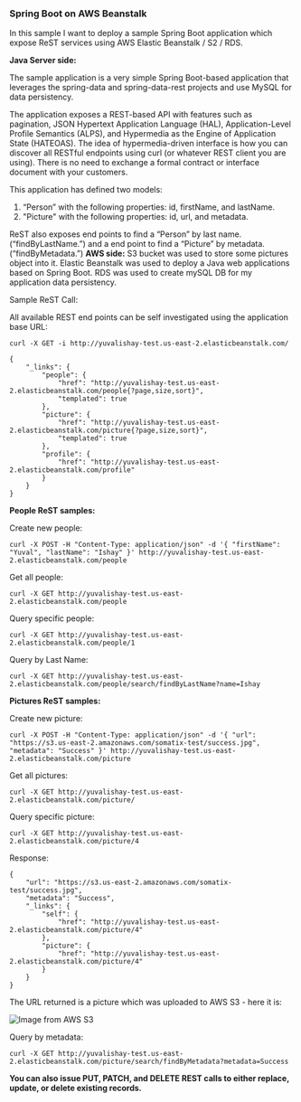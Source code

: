 
### Spring Boot on AWS Beanstalk

In this sample I want to deploy a sample Spring Boot application which expose ReST services using AWS Elastic Beanstalk / S2 / RDS.

**Java Server side:**

The sample application is a very simple Spring Boot-based application that leverages the spring-data and spring-data-rest projects and use MySQL for data persistency. 

The application exposes a REST-based API with features such as pagination, JSON Hypertext Application Language (HAL), Application-Level Profile Semantics (ALPS), and Hypermedia as the Engine of Application State (HATEOAS). 
The idea of hypermedia-driven interface is how you can discover all RESTful endpoints using curl (or whatever REST client you are using). There is no need to exchange a formal contract or interface document with your customers.

This application has defined two models:
1. “Person” with the following properties: id, firstName, and lastName.
2. "Picture" with the following properties: id, url, and metadata.

ReST also exposes end points to find a “Person” by last name.(“findByLastName.”) and a end point to find a “Picture” by metadata. (“findByMetadata.”)
**AWS side:**
S3 bucket was used to store some pictures object into it.
Elastic Beanstalk was used to deploy a Java web applications based on Spring Boot.
RDS was used to create mySQL DB for my application data persistency.


Sample ReST Call:

All available REST end points can be self investigated using the application base URL:
```
curl -X GET -i http://yuvalishay-test.us-east-2.elasticbeanstalk.com/

{
    "_links": {
        "people": {
            "href": "http://yuvalishay-test.us-east-2.elasticbeanstalk.com/people{?page,size,sort}",
            "templated": true
        },
        "picture": {
            "href": "http://yuvalishay-test.us-east-2.elasticbeanstalk.com/picture{?page,size,sort}",
            "templated": true
        },
        "profile": {
            "href": "http://yuvalishay-test.us-east-2.elasticbeanstalk.com/profile"
        }
    }
}

```

**People ReST samples:**

Create new people:

`curl -X POST -H "Content-Type: application/json" -d '{ "firstName": "Yuval", "lastName": "Ishay" }' http://yuvalishay-test.us-east-2.elasticbeanstalk.com/people`

Get all people:

`curl -X GET http://yuvalishay-test.us-east-2.elasticbeanstalk.com/people`

Query specific people:

`curl -X GET http://yuvalishay-test.us-east-2.elasticbeanstalk.com/people/1`

Query by Last Name:

`curl -X GET http://yuvalishay-test.us-east-2.elasticbeanstalk.com/people/search/findByLastName?name=Ishay`

**Pictures ReST samples:**

Create new picture:

`curl -X POST -H "Content-Type: application/json" -d '{ "url": "https://s3.us-east-2.amazonaws.com/somatix-test/success.jpg", "metadata": "Success" }' http://yuvalishay-test.us-east-2.elasticbeanstalk.com/picture`

Get all pictures:

`curl -X GET http://yuvalishay-test.us-east-2.elasticbeanstalk.com/picture/`

Query specific picture:

`curl -X GET http://yuvalishay-test.us-east-2.elasticbeanstalk.com/picture/4`

Response:
```
{
    "url": "https://s3.us-east-2.amazonaws.com/somatix-test/success.jpg",
    "metadata": "Success",
    "_links": {
        "self": {
            "href": "http://yuvalishay-test.us-east-2.elasticbeanstalk.com/picture/4"
        },
        "picture": {
            "href": "http://yuvalishay-test.us-east-2.elasticbeanstalk.com/picture/4"
        }
    }
}
```

The URL returned is a picture which was uploaded to AWS S3 - here it is:

![Image from AWS S3](https://s3.us-east-2.amazonaws.com/somatix-test/success.jpg)

Query by metadata:

`curl -X GET http://yuvalishay-test.us-east-2.elasticbeanstalk.com/picture/search/findByMetadata?metadata=Success`

**You can also issue PUT, PATCH, and DELETE REST calls to either replace, update, or delete existing records.**



